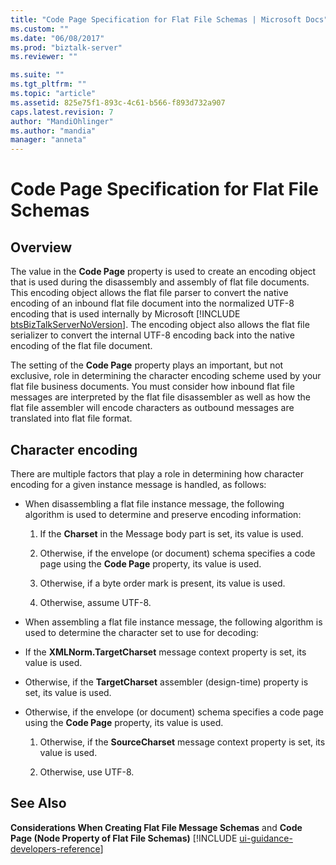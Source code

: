 ```yaml
---
title: "Code Page Specification for Flat File Schemas | Microsoft Docs"
ms.custom: ""
ms.date: "06/08/2017"
ms.prod: "biztalk-server"
ms.reviewer: ""

ms.suite: ""
ms.tgt_pltfrm: ""
ms.topic: "article"
ms.assetid: 825e75f1-893c-4c61-b566-f893d732a907
caps.latest.revision: 7
author: "MandiOhlinger"
ms.author: "mandia"
manager: "anneta"
---
```

# Code Page Specification for Flat File Schemas

## Overview
The value in the <strong>Code Page</strong> property is used to create an encoding object that is used during the disassembly and assembly of flat file documents. This encoding object allows the flat file parser to convert the native encoding of an inbound flat file document into the normalized UTF-8 encoding that is used internally by Microsoft [!INCLUDE [btsBizTalkServerNoVersion](../includes/btsbiztalkservernoversion-md.md)]. The encoding object also allows the flat file serializer to convert the internal UTF-8 encoding back into the native encoding of the flat file document.  
  
 The setting of the **Code Page** property plays an important, but not exclusive, role in determining the character encoding scheme used by your flat file business documents. You must consider how inbound flat file messages are interpreted by the flat file disassembler as well as how the flat file assembler will encode characters as outbound messages are translated into flat file format.  

## Character encoding  
 There are multiple factors that play a role in determining how character encoding for a given instance message is handled, as follows:  
  
-   When disassembling a flat file instance message, the following algorithm is used to determine and preserve encoding information:  
  
    1.  If the **Charset** in the Message body part is set, its value is used.  
  
    2.  Otherwise, if the envelope (or document) schema specifies a code page using the **Code Page** property, its value is used.  
  
    3.  Otherwise, if a byte order mark is present, its value is used.  
  
    4.  Otherwise, assume UTF-8.  
  
-   When assembling a flat file instance message, the following algorithm is used to determine the character set to use for decoding:  
  
-   If the **XMLNorm.TargetCharset** message context property is set, its value is used.  
  
-   Otherwise, if the **TargetCharset** assembler (design-time) property is set, its value is used.  
  
-   Otherwise, if the envelope (or document) schema specifies a code page using the **Code Page** property, its value is used.  
  
    1.  Otherwise, if the **SourceCharset** message context property is set, its value is used.  
  
    2.  Otherwise, use UTF-8.  
  
## See Also  
 <strong>Considerations When Creating Flat File Message Schemas</strong> and <strong>Code Page (Node Property of Flat File Schemas)</strong> [!INCLUDE [ui-guidance-developers-reference](../includes/ui-guidance-developers-reference.md)]